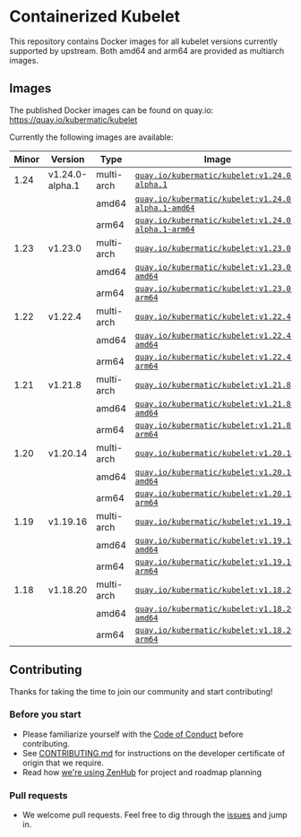 # Containerized Kubelet

This repository contains Docker images for all kubelet versions currently supported by upstream.
Both amd64 and arm64 are provided as multiarch images.

## Images

The published Docker images can be found on quay.io: https://quay.io/kubermatic/kubelet

Currently the following images are available:

<!-- versions_start -->
| Minor | Version | Type | Image |
| ----- | ------- | ---- | ----- |
| 1.24 | v1.24.0-alpha.1 | multi-arch | [`quay.io/kubermatic/kubelet:v1.24.0-alpha.1`](https://quay.io/kubermatic/kubelet:v1.24.0-alpha.1) |
| | | amd64 | [`quay.io/kubermatic/kubelet:v1.24.0-alpha.1-amd64`](https://quay.io/kubermatic/kubelet:v1.24.0-alpha.1-amd64) |
| | | arm64 | [`quay.io/kubermatic/kubelet:v1.24.0-alpha.1-arm64`](https://quay.io/kubermatic/kubelet:v1.24.0-alpha.1-arm64) |
| 1.23 | v1.23.0 | multi-arch | [`quay.io/kubermatic/kubelet:v1.23.0`](https://quay.io/kubermatic/kubelet:v1.23.0) |
| | | amd64 | [`quay.io/kubermatic/kubelet:v1.23.0-amd64`](https://quay.io/kubermatic/kubelet:v1.23.0-amd64) |
| | | arm64 | [`quay.io/kubermatic/kubelet:v1.23.0-arm64`](https://quay.io/kubermatic/kubelet:v1.23.0-arm64) |
| 1.22 | v1.22.4 | multi-arch | [`quay.io/kubermatic/kubelet:v1.22.4`](https://quay.io/kubermatic/kubelet:v1.22.4) |
| | | amd64 | [`quay.io/kubermatic/kubelet:v1.22.4-amd64`](https://quay.io/kubermatic/kubelet:v1.22.4-amd64) |
| | | arm64 | [`quay.io/kubermatic/kubelet:v1.22.4-arm64`](https://quay.io/kubermatic/kubelet:v1.22.4-arm64) |
| 1.21 | v1.21.8 | multi-arch | [`quay.io/kubermatic/kubelet:v1.21.8`](https://quay.io/kubermatic/kubelet:v1.21.8) |
| | | amd64 | [`quay.io/kubermatic/kubelet:v1.21.8-amd64`](https://quay.io/kubermatic/kubelet:v1.21.8-amd64) |
| | | arm64 | [`quay.io/kubermatic/kubelet:v1.21.8-arm64`](https://quay.io/kubermatic/kubelet:v1.21.8-arm64) |
| 1.20 | v1.20.14 | multi-arch | [`quay.io/kubermatic/kubelet:v1.20.14`](https://quay.io/kubermatic/kubelet:v1.20.14) |
| | | amd64 | [`quay.io/kubermatic/kubelet:v1.20.14-amd64`](https://quay.io/kubermatic/kubelet:v1.20.14-amd64) |
| | | arm64 | [`quay.io/kubermatic/kubelet:v1.20.14-arm64`](https://quay.io/kubermatic/kubelet:v1.20.14-arm64) |
| 1.19 | v1.19.16 | multi-arch | [`quay.io/kubermatic/kubelet:v1.19.16`](https://quay.io/kubermatic/kubelet:v1.19.16) |
| | | amd64 | [`quay.io/kubermatic/kubelet:v1.19.16-amd64`](https://quay.io/kubermatic/kubelet:v1.19.16-amd64) |
| | | arm64 | [`quay.io/kubermatic/kubelet:v1.19.16-arm64`](https://quay.io/kubermatic/kubelet:v1.19.16-arm64) |
| 1.18 | v1.18.20 | multi-arch | [`quay.io/kubermatic/kubelet:v1.18.20`](https://quay.io/kubermatic/kubelet:v1.18.20) |
| | | amd64 | [`quay.io/kubermatic/kubelet:v1.18.20-amd64`](https://quay.io/kubermatic/kubelet:v1.18.20-amd64) |
| | | arm64 | [`quay.io/kubermatic/kubelet:v1.18.20-arm64`](https://quay.io/kubermatic/kubelet:v1.18.20-arm64) |


<!-- versions_end -->

## Contributing

Thanks for taking the time to join our community and start contributing!

### Before you start

* Please familiarize yourself with the [Code of Conduct][3] before contributing.
* See [CONTRIBUTING.md][2] for instructions on the developer certificate of origin that we require.
* Read how [we're using ZenHub][13] for project and roadmap planning

### Pull requests

* We welcome pull requests. Feel free to dig through the [issues][1] and jump in.

[1]: https://github.com/kubermatic/kubelet/issues
[2]: https://github.com/kubermatic/kubelet/blob/master/CONTRIBUTING.md
[3]: https://github.com/kubermatic/kubelet/blob/master/CODE_OF_CONDUCT.md

[11]: https://groups.google.com/forum/#!forum/kubermatic-dev
[12]: https://kubermatic.slack.com/messages/kubelet
[13]: https://github.com/kubermatic/kubelet/blob/master/Zenhub.md
[15]: http://slack.kubermatic.io/
